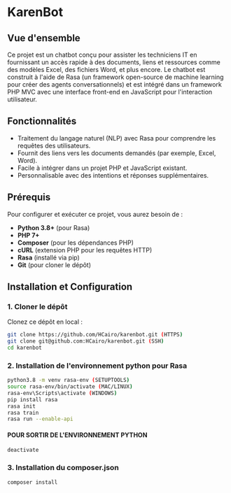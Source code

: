 # KarenBot

## Vue d'ensemble

Ce projet est un chatbot conçu pour assister les techniciens IT en fournissant un accès rapide à des documents, liens et ressources comme des modèles Excel, des fichiers Word, et plus encore. Le chatbot est construit à l'aide de Rasa (un framework open-source de machine learning pour créer des agents conversationnels) et est intégré dans un framework PHP MVC avec une interface front-end en JavaScript pour l'interaction utilisateur.

## Fonctionnalités

- Traitement du langage naturel (NLP) avec Rasa pour comprendre les requêtes des utilisateurs.
- Fournit des liens vers les documents demandés (par exemple, Excel, Word).
- Facile à intégrer dans un projet PHP et JavaScript existant.
- Personnalisable avec des intentions et réponses supplémentaires.

## Prérequis

Pour configurer et exécuter ce projet, vous aurez besoin de :

- **Python 3.8+** (pour Rasa)
- **PHP 7+**
- **Composer** (pour les dépendances PHP)
- **cURL** (extension PHP pour les requêtes HTTP)
- **Rasa** (installé via pip)
- **Git** (pour cloner le dépôt)

## Installation et Configuration

### 1. Cloner le dépôt

Clonez ce dépôt en local :

```bash
git clone https://github.com/HCairo/karenbot.git (HTTPS)
git clone git@github.com:HCairo/karenbot.git (SSH)
cd karenbot
```

### 2. Installation de l'environnement python pour Rasa

```bash
python3.8 -m venv rasa-env (SETUPTOOLS)
source rasa-env/bin/activate (MAC/LINUX)
rasa-env\Scripts\activate (WINDOWS)
pip install rasa
rasa init
rasa train
rasa run --enable-api
```

#### POUR SORTIR DE L'ENVIRONNEMENT PYTHON

```bash
deactivate
```

### 3. Installation du composer.json

```bash
composer install
```